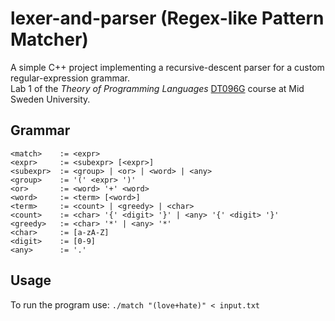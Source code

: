 # lexer-and-parser (Regex-like Pattern Matcher)

A simple C++ project implementing a recursive-descent parser for a custom regular-expression grammar. \
Lab 1 of the *Theory of Programming Languages* [DT096G](https://www.miun.se/en/education/show-syllabus/DT096G/ATLAS_K27011/) course at Mid Sweden University.

## Grammar
```
<match>    := <expr>
<expr>     := <subexpr> [<expr>]
<subexpr>  := <group> | <or> | <word> | <any>
<group>    := '(' <expr> ')'
<or>       := <word> '+' <word>
<word>     := <term> [<word>]
<term>     := <count> | <greedy> | <char>
<count>    := <char> '{' <digit> '}' | <any> '{' <digit> '}'
<greedy>   := <char> '*' | <any> '*'
<char>     := [a-zA-Z]
<digit>    := [0-9]
<any>      := '.'
```

## Usage
To run the program use: `./match "(love+hate)" < input.txt`
